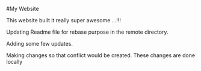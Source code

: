 #My Website

This website built it really super awesome ...!!!

Updating Readme file for rebase purpose in the remote directory.

Adding some few updates. 

Making changes so that conflict would be created.
These changes are done locally